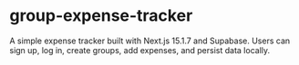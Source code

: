 # group-expense-tracker
A simple expense tracker built with Next.js 15.1.7 and Supabase. Users can sign up, log in, create groups, add expenses, and persist data locally.
